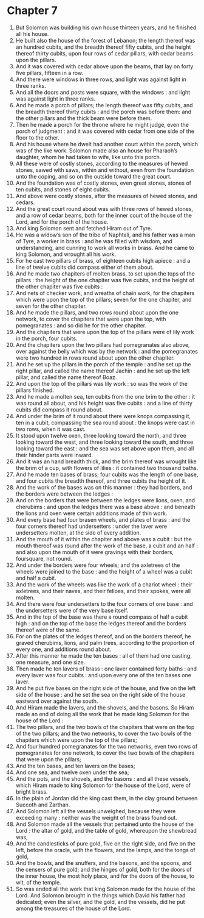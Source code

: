# Chapter 7

1. But Solomon was building his own house thirteen years, and he finished all his house.
2. He built also the house of the forest of Lebanon; the length thereof was an hundred cubits, and the breadth thereof fifty cubits, and the height thereof thirty cubits, upon four rows of cedar pillars, with cedar beams upon the pillars.
3. And it was covered with cedar above upon the beams, that lay on forty five pillars, fifteen in a row.
4. And there were windows in three rows, and light was against light in three ranks.
5. And all the doors and posts were square, with the windows : and light was against light in three ranks.
6. And he made a porch of pillars; the length thereof was fifty cubits, and the breadth thereof thirty cubits : and the porch was before them: and the other pillars and the thick beam were before them.
7. Then he made a porch for the throne where he might judge, even the porch of judgment : and it was covered with cedar from one side of the floor to the other.
8. And his house where he dwelt had another court within the porch, which was of the like work. Solomon made also an house for Pharaoh’s daughter, whom he had taken to wife, like unto this porch.
9. All these were of costly stones, according to the measures of hewed stones, sawed with saws, within and without, even from the foundation unto the coping, and so on the outside toward the great court.
10. And the foundation was of costly stones, even great stones, stones of ten cubits, and stones of eight cubits.
11. And above were costly stones, after the measures of hewed stones, and cedars.
12. And the great court round about was with three rows of hewed stones, and a row of cedar beams, both for the inner court of the house of the Lord, and for the porch of the house.
13. And king Solomon sent and fetched Hiram out of Tyre.
14. He was a widow’s son of the tribe of Naphtali, and his father was a man of Tyre, a worker in brass : and he was filled with wisdom, and understanding, and cunning to work all works in brass. And he came to king Solomon, and wrought all his work.
15. For he cast two pillars of brass, of eighteen cubits high apiece : and a line of twelve cubits did compass either of them about.
16. And he made two chapiters of molten brass, to set upon the tops of the pillars : the height of the one chapiter was five cubits, and the height of the other chapiter was five cubits :
17. And nets of checker work, and wreaths of chain work, for the chapiters which were upon the top of the pillars; seven for the one chapiter, and seven for the other chapiter.
18. And he made the pillars, and two rows round about upon the one network, to cover the chapiters that were upon the top, with pomegranates : and so did he for the other chapiter.
19. And the chapiters that were upon the top of the pillars were of lily work in the porch, four cubits.
20. And the chapiters upon the two pillars had pomegranates also above, over against the belly which was by the network : and the pomegranates were two hundred in rows round about upon the other chapiter.
21. And he set up the pillars in the porch of the temple : and he set up the right pillar, and called the name thereof Jachin : and he set up the left pillar, and called the name thereof Boaz.
22. And upon the top of the pillars was lily work : so was the work of the pillars finished.
23. And he made a molten sea, ten cubits from the one brim to the other : it was round all about, and his height was five cubits : and a line of thirty cubits did compass it round about.
24. And under the brim of it round about there were knops compassing it, ten in a cubit, compassing the sea round about : the knops were cast in two rows, when it was cast.
25. It stood upon twelve oxen, three looking toward the north, and three looking toward the west, and three looking toward the south, and three looking toward the east : and the sea was set above upon them, and all their hinder parts were inward.
26. And it was an hand breadth thick, and the brim thereof was wrought like the brim of a cup, with flowers of lilies : it contained two thousand baths.
27. And he made ten bases of brass; four cubits was the length of one base, and four cubits the breadth thereof, and three cubits the height of it.
28. And the work of the bases was on this manner : they had borders, and the borders were between the ledges :
29. And on the borders that were between the ledges were lions, oxen, and cherubims : and upon the ledges there was a base above : and beneath the lions and oxen were certain additions made of thin work.
30. And every base had four brasen wheels, and plates of brass : and the four corners thereof had undersetters : under the laver were undersetters molten, at the side of every addition.
31. And the mouth of it within the chapiter and above was a cubit : but the mouth thereof was round after the work of the base, a cubit and an half : and also upon the mouth of it were gravings with their borders, foursquare, not round.
32. And under the borders were four wheels; and the axletrees of the wheels were joined to the base : and the height of a wheel was a cubit and half a cubit.
33. And the work of the wheels was like the work of a chariot wheel : their axletrees, and their naves, and their felloes, and their spokes, were all molten.
34. And there were four undersetters to the four corners of one base : and the undersetters were of the very base itself.
35. And in the top of the base was there a round compass of half a cubit high : and on the top of the base the ledges thereof and the borders thereof were of the same.
36. For on the plates of the ledges thereof, and on the borders thereof, he graved cherubims, lions, and palm trees, according to the proportion of every one, and additions round about.
37. After this manner he made the ten bases : all of them had one casting, one measure, and one size.
38. Then made he ten lavers of brass : one laver contained forty baths : and every laver was four cubits : and upon every one of the ten bases one laver.
39. And he put five bases on the right side of the house, and five on the left side of the house : and he set the sea on the right side of the house eastward over against the south.
40. And Hiram made the lavers, and the shovels, and the basons. So Hiram made an end of doing all the work that he made king Solomon for the house of the Lord :
41. The two pillars, and the two bowls of the chapiters that were on the top of the two pillars; and the two networks, to cover the two bowls of the chapiters which were upon the top of the pillars;
42. And four hundred pomegranates for the two networks, even two rows of pomegranates for one network, to cover the two bowls of the chapiters that were upon the pillars;
43. And the ten bases, and ten lavers on the bases;
44. And one sea, and twelve oxen under the sea;
45. And the pots, and the shovels, and the basons : and all these vessels, which Hiram made to king Solomon for the house of the Lord, were of bright brass.
46. In the plain of Jordan did the king cast them, in the clay ground between Succoth and Zarthan.
47. And Solomon left all the vessels unweighed, because they were exceeding many : neither was the weight of the brass found out.
48. And Solomon made all the vessels that pertained unto the house of the Lord : the altar of gold, and the table of gold, whereupon the shewbread was,
49. And the candlesticks of pure gold, five on the right side, and five on the left, before the oracle, with the flowers, and the lamps, and the tongs of gold,
50. And the bowls, and the snuffers, and the basons, and the spoons, and the censers of pure gold; and the hinges of gold, both for the doors of the inner house, the most holy place, and for the doors of the house, to wit, of the temple.
51. So was ended all the work that king Solomon made for the house of the Lord. And Solomon brought in the things which David his father had dedicated; even the silver, and the gold, and the vessels, did he put among the treasures of the house of the Lord.

